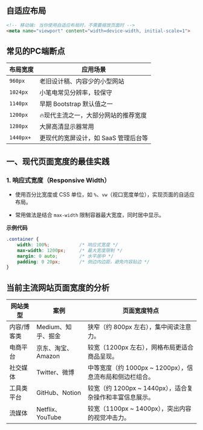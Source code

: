 ## 自适应布局
```html
<!-- 移动端: 当你使用自适应布局时，不需要缩放页面时 -->
<meta name="viewport" content="width=device-width, initial-scale=1">
```

## 常见的PC端断点

| 布局宽度      | 应用场景                  |
| --------- | --------------------- |
| `960px`   | 老旧设计稿、内容少的小型网站        |
| `1024px`  | 小笔电常见分辨率，较保守          |
| `1140px`  | 早期 Bootstrap 默认值之一    |
| `1200px`  | 🔥现代主流之一，大部分网站的推荐宽度   |
| `1280px`  | 大屏高清显示器常用             |
| `1440px+` | 更现代的宽屏设计，如 SaaS 管理后台等 |



## 一、现代页面宽度的最佳实践

### 1. 响应式宽度（Responsive Width）

- 使用百分比宽度或 CSS 单位，如 `%`、`vw`（视口宽度单位），实现页面的自适应布局。
    
- 常用做法是结合 `max-width` 限制容器最大宽度，同时居中显示。

**示例代码**
```css
.container {
    width: 100%;           /* 响应式宽度 */
    max-width: 1200px;     /* 最大宽度限制 */
    margin: 0 auto;        /* 水平居中 */
    padding: 0 20px;       /* 侧边内边距，避免内容贴边 */
}

```
## 当前主流网站页面宽度的分析

| 网站类型   | 案例              | 页面宽度特点                               |
| ------ | --------------- | ------------------------------------ |
| 内容/博客类 | Medium、知乎、掘金    | 狭窄（约 800px 左右），集中阅读注意力。              |
| 电商平台   | 京东、淘宝、Amazon    | 较宽（1200px 左右），网格布局更适合商品呈现。           |
| 社交媒体   | Twitter、微博      | 中等宽度（约 1000px ~ 1200px），信息流布局和侧边栏组合。 |
| 工具类平台  | GitHub、Notion   | 较宽（约 1200px ~ 1440px），适合复杂操作和丰富信息展示。 |
| 流媒体    | Netflix、YouTube | 较宽（1100px ~ 1400px），突出内容的视觉冲击力。      |
